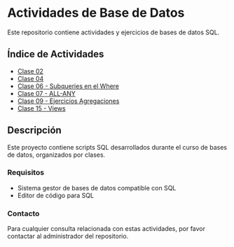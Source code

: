 # Actividades de Base de Datos

Este repositorio contiene actividades y ejercicios de bases de datos SQL.

## Índice de Actividades

- [Clase 02](Clase02.sql)
- [Clase 04](Clase04.sql)
- [Clase 06 - Subqueries en el Where](https://github.com/SantiagoSalvay/BD_2/blob/main/%23Class%2006%20Subqueries%20en%20el%20Where.sql)
- [Clase 07 - ALL-ANY](https://github.com/SantiagoSalvay/BD_2/blob/main/Clase07-ALL-ANY.sql)
- [Clase 09 - Ejercicios Agregaciones](https://github.com/SantiagoSalvay/BD_2/blob/main/%23Class%2009%20Ejercicios%20agregations.sql)
- [Clase 15 - Views](https://github.com/SantiagoSalvay/BD_2/blob/main/Views.sql)




## Descripción

Este proyecto contiene scripts SQL desarrollados durante el curso de bases de datos, organizados por clases.

### Requisitos

- Sistema gestor de bases de datos compatible con SQL
- Editor de código para SQL

### Contacto

Para cualquier consulta relacionada con estas actividades, por favor contactar al administrador del repositorio.
